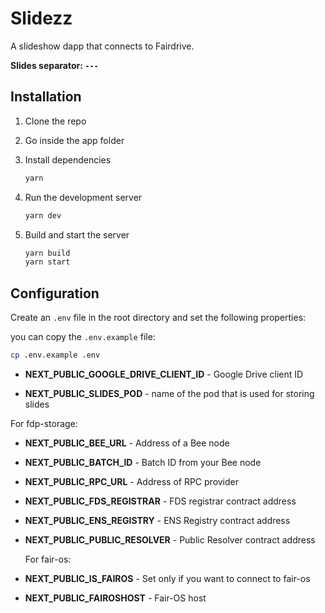 # Slidezz

A slideshow dapp that connects to Fairdrive.

**Slides separator: `---`**

## Installation

1. Clone the repo

2. Go inside the app folder

3. Install dependencies

   ```bash
   yarn
   ```

4. Run the development server

   ```bash
   yarn dev
   ```

5. Build and start the server

   ```bash
   yarn build
   yarn start
   ```

## Configuration

Create an `.env` file in the root directory and set the following properties:

you can copy the `.env.example` file:

```bash
cp .env.example .env
```

- **NEXT_PUBLIC_GOOGLE_DRIVE_CLIENT_ID** - Google Drive client ID

- **NEXT_PUBLIC_SLIDES_POD** - name of the pod that is used for storing slides

For fdp-storage:

- **NEXT_PUBLIC_BEE_URL** - Address of a Bee node

- **NEXT_PUBLIC_BATCH_ID** - Batch ID from your Bee node

- **NEXT_PUBLIC_RPC_URL** - Address of RPC provider

- **NEXT_PUBLIC_FDS_REGISTRAR** - FDS registrar contract address

- **NEXT_PUBLIC_ENS_REGISTRY** - ENS Registry contract address

- **NEXT_PUBLIC_PUBLIC_RESOLVER** - Public Resolver contract address

  For fair-os:

- **NEXT_PUBLIC_IS_FAIROS** - Set only if you want to connect to fair-os

- **NEXT_PUBLIC_FAIROSHOST** - Fair-OS host
